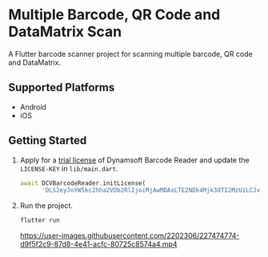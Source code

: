 # Multiple Barcode, QR Code and DataMatrix Scan

A Flutter barcode scanner project for scanning multiple barcode, QR code and DataMatrix.

## Supported Platforms
- Android
- iOS

## Getting Started

1. Apply for a [trial license](https://www.dynamsoft.com/customer/license/trialLicense?product=dbr) of Dynamsoft Barcode Reader and update the `LICENSE-KEY` in `lib/main.dart`.
    ```dart
    await DCVBarcodeReader.initLicense(
          'DLS2eyJoYW5kc2hha2VDb2RlIjoiMjAwMDAxLTE2NDk4Mjk3OTI2MzUiLCJvcmdhbml6YXRpb25JRCI6IjIwMDAwMSIsInNlc3Npb25QYXNzd29yZCI6IndTcGR6Vm05WDJrcEQ5YUoifQ==');
    ```

2. Run the project.
    ```bash
    flutter run
    ```

    https://user-images.githubusercontent.com/2202306/227474774-d9f5f2c9-87d8-4e41-acfc-80725c8574a4.mp4
